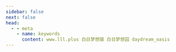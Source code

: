 ```yaml
---
sidebar: false
next: false
head:
  - - meta
    - name: keywords
      content: www.lll.plus 白日梦想猿 白日梦想园 daydream_oasis
---
```


<DiscussAdmin/>
